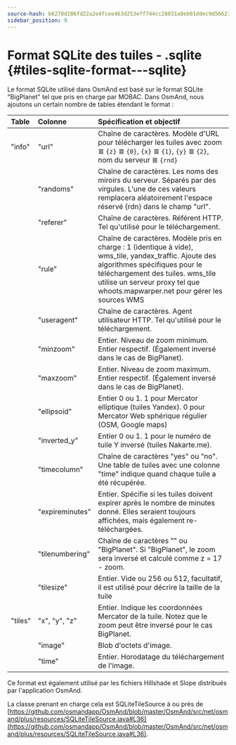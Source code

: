 ```yaml
---
source-hash: b6270d286fd22a2e4fcee463d253eff744cc28031a0eb01ddec9d5662395d5df
sidebar_position: 9
---
```


# Format SQLite des tuiles - .sqlite {#tiles-sqlite-format---sqlite}



Le format SQLite utilisé dans OsmAnd est basé sur le format SQLite "BigPlanet" tel que pris en charge par MOBAC. Dans OsmAnd, nous ajoutons un certain nombre de tables étendant le format :

|Table|Colonne|Spécification et objectif|
|:----|:-----|:---------------|
|"info"|"url"|Chaîne de caractères. Modèle d'URL pour télécharger les tuiles avec zoom ≣ `{z}` ≣ `{0}`, `{x}` ≣ `{1}`, `{y}` ≣ `{2}`, nom du serveur ≣ `{rnd}`|
||"randoms"|Chaîne de caractères. Les noms des miroirs du serveur. Séparés par des virgules. L'une de ces valeurs remplacera aléatoirement l'espace réservé {rdn} dans le champ "url".|
||"referer"|Chaîne de caractères. Référent HTTP. Tel qu'utilisé pour le téléchargement.|
||"rule"|Chaîne de caractères. Modèle pris en charge : 1 (identique à vide), wms_tile, yandex_traffic. Ajoute des algorithmes spécifiques pour le téléchargement des tuiles. wms_tile utilise un serveur proxy tel que whoots.mapwarper.net pour gérer les sources WMS|
||"useragent"|Chaîne de caractères. Agent utilisateur HTTP. Tel qu'utilisé pour le téléchargement.|
||"minzoom"|Entier. Niveau de zoom minimum. Entier respectif. (Également inversé dans le cas de BigPlanet).|
||"maxzoom"|Entier. Niveau de zoom maximum. Entier respectif. (Également inversé dans le cas de BigPlanet).|
||"ellipsoid"|Entier 0 ou 1. 1 pour Mercator elliptique (tuiles Yandex). 0 pour Mercator Web sphérique régulier (OSM, Google maps)|
||"inverted\_y"|Entier 0 ou 1. 1 pour le numéro de tuile Y inversé (tuiles Nakarte.me).|
||"timecolumn"|Chaîne de caractères "yes" ou "no". Une table de tuiles avec une colonne "time" indique quand chaque tuile a été récupérée.|
||"expireminutes"|Entier. Spécifie si les tuiles doivent expirer après le nombre de minutes donné. Elles seraient toujours affichées, mais également re-téléchargées.|
||"tilenumbering"|Chaîne de caractères "" ou "BigPlanet". Si "BigPlanet", le zoom sera inversé et calculé comme z = 17 - zoom.|
||"tilesize"| Entier. Vide ou 256 ou 512, facultatif, il est utilisé pour décrire la taille de la tuile|
|"tiles"|"x", "y", "z"|Entier. Indique les coordonnées Mercator de la tuile. Notez que le zoom peut être inversé pour le cas BigPlanet.|
||"image"|Blob d'octets d'image.|
||"time"|Entier. Horodatage du téléchargement de l'image.|

Ce format est également utilisé par les fichiers Hillshade et Slope distribués par l'application OsmAnd.

La classe prenant en charge cela est SQLiteTileSource à ou près de [https://github.com/osmandapp/OsmAnd/blob/master/OsmAnd/src/net/osmand/plus/resources/SQLiteTileSource.java#L36](https://github.com/osmandapp/OsmAnd/blob/master/OsmAnd/src/net/osmand/plus/resources/SQLiteTileSource.java#L36).